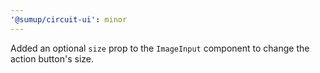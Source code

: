 ```yaml
---
'@sumup/circuit-ui': minor
---
```


Added an optional `size` prop to the `ImageInput` component to change the action button's size.
